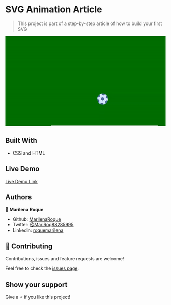 # SVG Animation Article

> This project is part of a step-by-step article of how to build your first SVG

![screenshot](/final.gif)


## Built With

- CSS and HTML

## Live Demo

[Live Demo Link](https://marilenaroque.github.io/SVGAnimation-article/)



## Authors

👤 **Marilena Roque**

- Github: [MarilenaRoque](https://github.com/MarilenaRoque)
- Twitter: [@MariRoq88285995](https://twitter.com/MariRoq88285995)
- Linkedin: [roquemarilena](https://www.linkedin.com/in/roquemarilena/)


## 🤝 Contributing

Contributions, issues and feature requests are welcome!

Feel free to check the [issues page](issues/).

## Show your support

Give a ⭐️ if you like this project!


